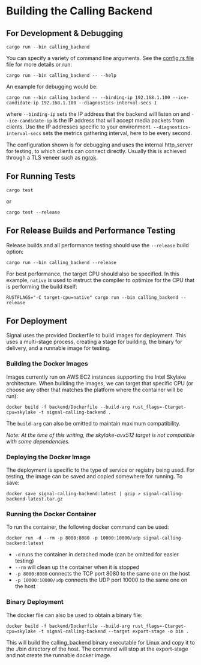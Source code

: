 # Building the Calling Backend

## For Development & Debugging

    cargo run --bin calling_backend

You can specify a variety of command line arguments. See the [config.rs file](/src/config.rs) file for
more details or run:

    cargo run --bin calling_backend -- --help

An example for debugging would be:

    cargo run --bin calling_backend -- --binding-ip 192.168.1.100 --ice-candidate-ip 192.168.1.100 --diagnostics-interval-secs 1

where ```--binding-ip``` sets the IP address that the backend will listen on and ```--ice-candidate-ip```
is the IP address that will accept media packets from clients. Use the IP addresses specific to your
environment. ```--diagnostics-interval-secs``` sets the metrics gathering interval, here to be every
second.

The configuration shown is for debugging and uses the internal http_server for testing, to which clients
can connect directly. Usually this is achieved through a TLS veneer such as [ngrok](https://ngrok.com/).

## For Running Tests

    cargo test

or

    cargo test --release

## For Release Builds and Performance Testing

Release builds and all performance testing should use the ```--release``` build option:

    cargo run --bin calling_backend --release

For best performance, the target CPU should also be specified. In this example, ```native``` is used
to instruct the compiler to optimize for the CPU that is performing the build itself:

    RUSTFLAGS="-C target-cpu=native" cargo run --bin calling_backend --release

## For Deployment

Signal uses the provided Dockerfile to build images for deployment. This uses a multi-stage process,
creating a stage for building, the binary for delivery, and a runnable image for testing.

### Building the Docker Images

Images currently run on AWS EC2 instances supporting the Intel Skylake architecture. When building
the images, we can target that specific CPU (or choose any other that matches the platform where the
container will be run):

    docker build -f backend/Dockerfile --build-arg rust_flags=-Ctarget-cpu=skylake -t signal-calling-backend .

The ```build-arg``` can also be omitted to maintain maximum compatibility.

_Note: At the time of this writing, the skylake-avx512 target is not compatible with some dependencies._

### Deploying the Docker Image

The deployment is specific to the type of service or registry being used. For testing, the
image can be saved and copied somewhere for running. To save:

    docker save signal-calling-backend:latest | gzip > signal-calling-backend-latest.tar.gz

### Running the Docker Container

To run the container, the following docker command can be used:

    docker run -d --rm -p 8080:8080 -p 10000:10000/udp signal-calling-backend:latest

- ```-d``` runs the container in detached mode (can be omitted for easier testing)
- ```--rm``` will clean up the container when it is stopped
- ```-p 8080:8080``` connects the TCP port 8080 to the same one on the host
- ```-p 10000:10000/udp``` connects the UDP port 10000 to the same one on the host

### Binary Deployment

The docker file can also be used to obtain a binary file:

    docker build -f backend/Dockerfile --build-arg rust_flags=-Ctarget-cpu=skylake -t signal-calling-backend --target export-stage -o bin .

This will build the calling_backend binary executable for Linux and copy it to the ./bin directory of
the host. The command will stop at the export-stage and not create the runnable docker image.
